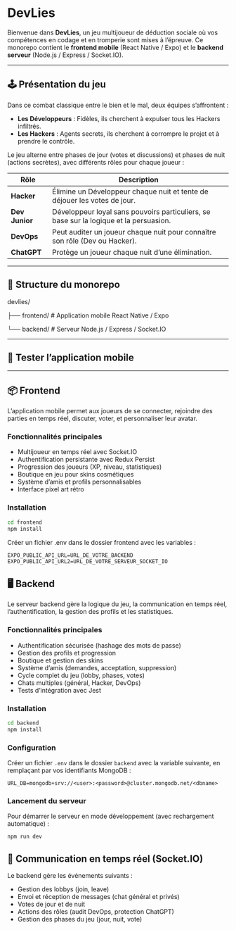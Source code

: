 # DevLies

Bienvenue dans **DevLies**, un jeu multijoueur de déduction sociale où vos compétences en codage et en tromperie sont mises à l’épreuve. Ce monorepo contient le **frontend mobile** (React Native / Expo) et le **backend serveur** (Node.js / Express / Socket.IO).

---

## 🕹️ Présentation du jeu

Dans ce combat classique entre le bien et le mal, deux équipes s’affrontent :

- **Les Développeurs** : Fidèles, ils cherchent à expulser tous les Hackers infiltrés.
- **Les Hackers** : Agents secrets, ils cherchent à corrompre le projet et à prendre le contrôle.

Le jeu alterne entre phases de jour (votes et discussions) et phases de nuit (actions secrètes), avec différents rôles pour chaque joueur :

| Rôle       | Description                                                                       |
|------------|-----------------------------------------------------------------------------------|
| **Hacker** | Élimine un Développeur chaque nuit et tente de déjouer les votes de jour.        |
| **Dev Junior** | Développeur loyal sans pouvoirs particuliers, se base sur la logique et la persuasion. |
| **DevOps** | Peut auditer un joueur chaque nuit pour connaître son rôle (Dev ou Hacker).       |
| **ChatGPT**| Protège un joueur chaque nuit d’une élimination.                                 |

---

## 🚀 Structure du monorepo

devlies/

├── frontend/ # Application mobile React Native / Expo

└── backend/ # Serveur Node.js / Express / Socket.IO

---

## 📱 Tester l’application mobile

---

## 📦 Frontend

L’application mobile permet aux joueurs de se connecter, rejoindre des parties en temps réel, discuter, voter, et personnaliser leur avatar.

### Fonctionnalités principales

- Multijoueur en temps réel avec Socket.IO
- Authentification persistante avec Redux Persist
- Progression des joueurs (XP, niveau, statistiques)
- Boutique en jeu pour skins cosmétiques
- Système d’amis et profils personnalisables
- Interface pixel art rétro

### Installation

```bash
cd frontend
npm install
```

Créer un fichier .env dans le dossier frontend avec les variables :

```env
EXPO_PUBLIC_API_URL=URL_DE_VOTRE_BACKEND
EXPO_PUBLIC_API_URL2=URL_DE_VOTRE_SERVEUR_SOCKET_IO
```

## 🖥️ Backend

Le serveur backend gère la logique du jeu, la communication en temps réel, l’authentification, la gestion des profils et les statistiques.

### Fonctionnalités principales

- Authentification sécurisée (hashage des mots de passe)
- Gestion des profils et progression
- Boutique et gestion des skins
- Système d’amis (demandes, acceptation, suppression)
- Cycle complet du jeu (lobby, phases, votes)
- Chats multiples (général, Hacker, DevOps)
- Tests d’intégration avec Jest

### Installation

```bash
cd backend
npm install
```

### Configuration

Créer un fichier `.env` dans le dossier `backend` avec la variable suivante, en remplaçant par vos identifiants MongoDB :

```env
URL_DB=mongodb+srv://<user>:<password>@cluster.mongodb.net/<dbname>
```

### Lancement du serveur

Pour démarrer le serveur en mode développement (avec rechargement automatique) :

```bash
npm run dev
```

## 📡 Communication en temps réel (Socket.IO)

Le backend gère les événements suivants :

- Gestion des lobbys (join, leave)
- Envoi et réception de messages (chat général et privés)
- Votes de jour et de nuit
- Actions des rôles (audit DevOps, protection ChatGPT)
- Gestion des phases du jeu (jour, nuit, vote)

